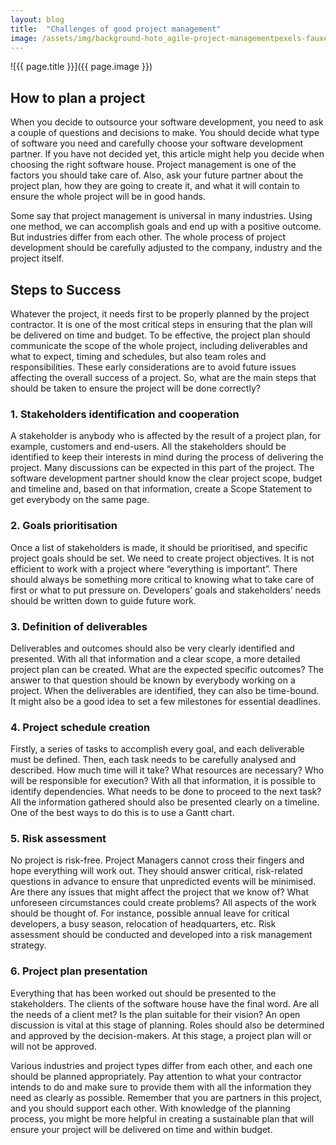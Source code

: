 ```yaml
---
layout: blog
title:  "Challenges of good project management"
image: /assets/img/background-hoto_agile-project-managementpexels-fauxels-3184325-2048x1365.jpg
---
```


![{{ page.title }}]({{ page.image }})

## How to plan a project
When you decide to outsource your software development, you need to ask a couple of questions and decisions to make. You should decide what type of software you need and carefully choose your software development partner. If you have not decided yet, this article might help you decide when choosing the right software house. Project management is one of the factors you should take care of. Also, ask your future partner about the project plan, how they are going to create it, and what it will contain to ensure the whole project will be in good hands.

Some say that project management is universal in many industries. Using one method, we can accomplish goals and end up with a positive outcome. But industries differ from each other. The whole process of project development should be carefully adjusted to the company, industry and the project itself.

## Steps to Success

Whatever the project, it needs first to be properly planned by the project contractor. It is one of the most critical steps in ensuring that the plan will be delivered on time and budget. To be effective, the project plan should communicate the scope of the whole project, including deliverables and what to expect, timing and schedules, but also team roles and responsibilities. These early considerations are to avoid future issues affecting the overall success of a project. So, what are the main steps that should be taken to ensure the project will be done correctly?

### 1. Stakeholders identification and cooperation
A stakeholder is anybody who is affected by the result of a project plan, for example, customers and end-users. All the stakeholders should be identified to keep their interests in mind during the process of delivering the project. Many discussions can be expected in this part of the project. The software development partner should know the clear project scope, budget and timeline and, based on that information, create a Scope Statement to get everybody on the same page.


### 2. Goals prioritisation
Once a list of stakeholders is made, it should be prioritised, and specific project goals should be set. We need to create project objectives. It is not efficient to work with a project where “everything is important”. There should always be something more critical to knowing what to take care of first or what to put pressure on. Developers’ goals and stakeholders’ needs should be written down to guide future work.

### 3. Definition of deliverables
Deliverables and outcomes should also be very clearly identified and presented. With all that information and a clear scope, a more detailed project plan can be created. What are the expected specific outcomes? The answer to that question should be known by everybody working on a project. When the deliverables are identified, they can also be time-bound. It might also be a good idea to set a few milestones for essential deadlines.

### 4. Project schedule creation
Firstly, a series of tasks to accomplish every goal, and each deliverable must be defined. Then, each task needs to be carefully analysed and described. How much time will it take? What resources are necessary? Who will be responsible for execution? With all that information, it is possible to identify dependencies. What needs to be done to proceed to the next task? All the information gathered should also be presented clearly on a timeline. One of the best ways to do this is to use a Gantt chart.

### 5. Risk assessment
No project is risk-free. Project Managers cannot cross their fingers and hope everything will work out. They should answer critical, risk-related questions in advance to ensure that unpredicted events will be minimised. Are there any issues that might affect the project that we know of? What unforeseen circumstances could create problems? All aspects of the work should be thought of. For instance, possible annual leave for critical developers, a busy season, relocation of headquarters, etc. Risk assessment should be conducted and developed into a risk management strategy.

### 6. Project plan presentation
Everything that has been worked out should be presented to the stakeholders. The clients of the software house have the final word. Are all the needs of a client met? Is the plan suitable for their vision? An open discussion is vital at this stage of planning. Roles should also be determined and approved by the decision-makers. At this stage, a project plan will or will not be approved.

Various industries and project types differ from each other, and each one should be planned appropriately. Pay attention to what your contractor intends to do and make sure to provide them with all the information they need as clearly as possible. Remember that you are partners in this project, and you should support each other. With knowledge of the planning process, you might be more helpful in creating a sustainable plan that will ensure your project will be delivered on time and within budget.
